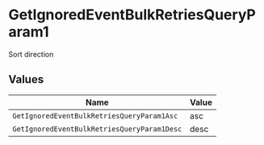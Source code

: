 # GetIgnoredEventBulkRetriesQueryParam1

Sort direction


## Values

| Name                                        | Value                                       |
| ------------------------------------------- | ------------------------------------------- |
| `GetIgnoredEventBulkRetriesQueryParam1Asc`  | asc                                         |
| `GetIgnoredEventBulkRetriesQueryParam1Desc` | desc                                        |